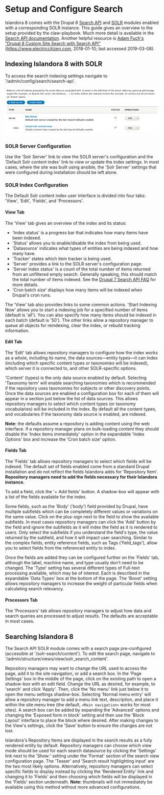 # Setup and Configure Search

Islandora 8 comes with the Drupal 8 [Search API](https://www.drupal.org/project/search_api) and [SOLR](https://www.drupal.org/project/search_api_solr) modules enabled with a corresponding SOLR instance. This guide gives an overview to the setup provided by the claw-playbook. Much more detail is available in the [Search API documentation](https://www.drupal.org/docs/8/modules/search-api). Another helpful resource is [Adam Fuch's "Drupal 8 Custom Site Search with Search API"](https://www.electriccitizen.com/blog/drupal-8-custom-site-search-search-api) (https://www.electriccitizen.com, 2018-01-10; last accessed 2019-03-08).

## Indexing Islandora 8 with SOLR

To access the search indexing settings navigate to '/admin/config/search/search-api'.

![Screenshot of the search-api configuration page.](../assets/search-settings-page.png)

### SOLR Server Configuration

Use the 'Solr Server' link to view the SOLR server's configuration and the 'Default Solr content index' link to view or update the index settings. In most cases, where the site was built using ansible, the 'Solr Server' settings that were configured during installation should be left alone.

### SOLR Index Configuration

The Default Solr content index user interface is divided into four tabs: 'View', 'Edit', 'Fields', and 'Processors'.

#### View Tab

The 'View' tab gives an overview of the index and its status:
- 'Index status' is a progress bar that indicates how many items have been indexed.
- 'Status' allows you to enable/disable the index from being used.
- 'Datasource' indicates what types of entities are being indexed and how many have.
- 'Tracker' states which item tracker is being used.
- 'Server' provides a link to the SOLR server's configuration page.
- 'Server index status' is a count of the total number of items returned from an unfiltered empty search. Generally speaking, this should match the total number of items indexed. See the [Drupal 7 Search API FAQ](https://www.drupal.org/node/2009804#server-index-status) for more details.
- 'Cron batch size' displays how many items will be indexed when Drupal's cron runs.

The 'View' tab also provides links to some common actions. 'Start Indexing Now' allows you to start a indexing job for a specified number of items (default is 'all'). You can also specify how many items should be indexed in each batch (default is '50'). The other links allow a repository manager to queue all objects for reindexing, clear the index, or rebuild tracking information.

#### Edit Tab

The 'Edit' tab allows repository managers to configure how the index works as a whole, including its name, the data sources—entity types—it can index (including which specific content types or taxonomies will be indexed), which server it is connected to, and other SOLR-specific options.

'Content' (types) is the only data source enabled by default. Selecting 'Taxonomy term' will enable searching taxonomies which is recommended if the repository uses taxonomies for subjects or other discovery points. Once the data sources are enabled a configuration box for each of them will appear in a section just below the list of data sources. This allows repository managers to select which content types (or taxonomy vocabularies) will be included in the index. By default all the content types, and vocabularies if the taxonomy data source is enabled, are indexed.

**Note:** the defaults assume a repository is adding content using the web interface. If a repository manager plans on bulk-loading content they should disable the 'Index items immediately' option in the expandable 'Index Options' box and increase the 'Cron batch size' option.

#### Fields Tab

The 'Fields' tab allows repository managers to select which fields will be indexed. The default set of fields enabled come from a standard Drupal installation and do not reflect the fields Islandora adds for 'Repository Item'. **Repository managers need to add the fields necessary for their Islandora instance.**

To add a field, click the '+ Add fields' button. A shadow-box will appear with a list of the fields available for the index.

Some fields, such as the 'Body' ('body') field provided by Drupal, have multiple subfields which can be completely different values or variations on the same value. Click on the plus-sign next to the field to show the available subfields. In most cases repository managers can click the 'Add' button by the field and ignore the subfields as it will index the field as it is rendered to users. Only select the subfields if you understand the field's type, the value returned by the subfield, and how it will impact user searching. Similar to the complex fields, entity reference fields, such as Tags ('field_tags'), allow you to select fields from the referenced entity to index.

Once the fields are added they can be configured further on the 'Fields' tab, although the label, machine name, and type usually don't need to be changed. The 'Type' setting has several different types of Full-text processing available, which may be of interest. Each is described in the expandable 'Data Types' box at the bottom of the page. The 'Boost' setting allows repository managers to increase the weight of particular fields when calculating search relevancy.

#### Processors Tab

The 'Processors' tab allows repository managers to adjust how data and search queries are processed to adjust results. The defaults are acceptable in most cases.

## Searching Islandora 8

The Search API SOLR module comes with a search page pre-configured (accessible at '/solr-search/content'). To edit the search page, navigate to '/admin/structure/views/view/solr_search_content'.

Repository managers may want to change the URL used to access the page, add it to the site navigation, or add a search box. In the 'Page Settings' box in the middle of the page, click on the existing path to open a shadow-box with an edit field. Change the URL as desired, for example, to 'search' and click 'Apply'. Then, click the 'No menu' link just below it to open the menu settings shadow-box. Selecting 'Normal menu entry' will allow a repository manager to add a menu link text, description, and place it within the site menu tree (the default, `<Main navigation>` works for most sites). A search box can be added by expanding the 'Advanced' options and changing the 'Exposed form in block' setting and then use the 'Block Layout' interface to place the block where desired. After making changes to the View's settings, click the 'Save' button to ensure the changes are not lost.

Islandora's Repository Items are displayed in the search results as a fully rendered entity by default. Repository managers can choose which view mode should be used for each search datasource by clicking the 'Settings' link next to the 'Show:' setting under the 'Format' section of the search view configuration page. The 'Teaser' and 'Search result highlighting input' are the two most likely options. Alternatively, repository managers can select specific fields to display instead by clicking the 'Rendered Entity' link and changing it to 'Fields' and then choosing which fields will be displayed in the 'Fields' section underneath. **Note:** thumbnails will not immediately be available using this method without more advanced configurations.
